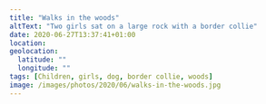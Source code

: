 ```yaml
---
title: "Walks in the woods"
altText: "Two girls sat on a large rock with a border collie"
date: 2020-06-27T13:37:41+01:00
location: 
geolocation: 
  latitude: ""
  longitude: ""
tags: [Children, girls, dog, border collie, woods]
image: /images/photos/2020/06/walks-in-the-woods.jpg
---
```

